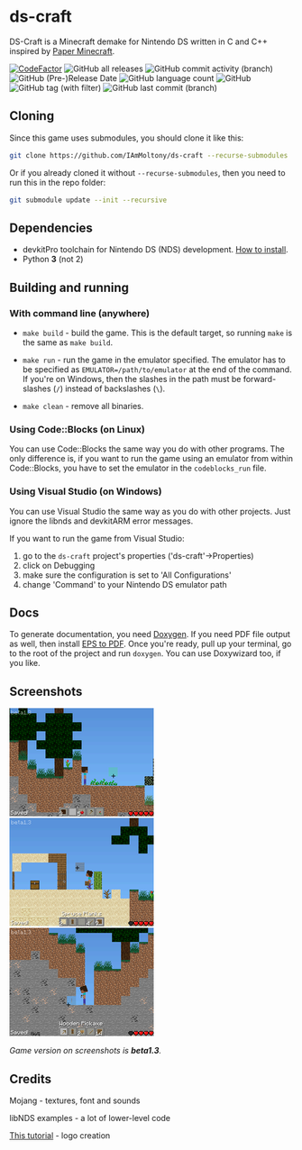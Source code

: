 # ds-craft

DS-Craft is a Minecraft demake for Nintendo DS written in C and C++ inspired by [Paper Minecraft](https://scratch.mit.edu/projects/10128407/).

[![CodeFactor](https://www.codefactor.io/repository/github/iammoltony/ds-craft/badge/main)](https://www.codefactor.io/repository/github/iammoltony/ds-craft/overview/main)
![GitHub all releases](https://img.shields.io/github/downloads/IAmMoltony/ds-craft/total)
![GitHub commit activity (branch)](https://img.shields.io/github/commit-activity/w/IAmMoltony/ds-craft)
![GitHub (Pre-)Release Date](https://img.shields.io/github/release-date-pre/IAmMoltony/ds-craft)
![GitHub language count](https://img.shields.io/github/languages/count/IAmMoltony/ds-craft)
![GitHub](https://img.shields.io/github/license/IAmMoltony/ds-craft)
![GitHub tag (with filter)](https://img.shields.io/github/v/tag/IAmMoltony/ds-craft?label=latest%20version)
![GitHub last commit (branch)](https://img.shields.io/github/last-commit/IAmMoltony/ds-craft/main)

## Cloning

Since this game uses submodules, you should clone it like this:

```bash
git clone https://github.com/IAmMoltony/ds-craft --recurse-submodules
```

Or if you already cloned it without `--recurse-submodules`, then you need to run this in the repo folder:

```bash
git submodule update --init --recursive
```

## Dependencies

- devkitPro toolchain for Nintendo DS (NDS) development. [How to install](https://devkitpro.org/wiki/Getting_Started).
- Python **3** (not 2)

## Building and running

### With command line (anywhere)

- `make build` - build the game. This is the default target, so running `make` is the same as `make build`.

- `make run` - run the game in the emulator specified. The emulator has to be specified as `EMULATOR=/path/to/emulator` at the end of the command. If you're on Windows, then the slashes in the path must be forward-slashes (`/`) instead of backslashes (`\`).

- `make clean` - remove all binaries.

### Using Code::Blocks (on Linux)

You can use Code::Blocks the same way you do with other programs. The only difference is, if you want to run the game using an emulator from within Code::Blocks, you have to set the emulator in the `codeblocks_run` file.

### Using Visual Studio (on Windows)

You can use Visual Studio the same way as you do with other projects. Just ignore the libnds and devkitARM error messages.

If you want to run the game from Visual Studio:

1. go to the `ds-craft` project's properties ('ds-craft'->Properties)
1. click on Debugging
1. make sure the configuration is set to 'All Configurations'
1. change 'Command' to your Nintendo DS emulator path

## Docs

To generate documentation, you need [Doxygen](https://doxygen.nl). If you need PDF file output as well, then install [EPS to PDF](https://tug.org/epstopdf/). Once you're ready, pull up your terminal, go to the root of the project and run `doxygen`. You can use Doxywizard too, if you like.

## Screenshots

![Screenshot 1](./screenshots/shot1.png)
![Screenshot 2](./screenshots/shot2.png)
![Screenshot 3](./screenshots/shot3.png)

*Game version on screenshots is **beta1.3**.*

## Credits

Mojang - textures, font and sounds

libNDS examples - a lot of lower-level code

[This tutorial](https://www.youtube.com/watch?v=yb6QJl6mqf4) - logo creation
